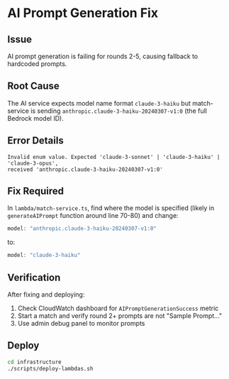 # AI Prompt Generation Fix

## Issue
AI prompt generation is failing for rounds 2-5, causing fallback to hardcoded prompts.

## Root Cause
The AI service expects model name format `claude-3-haiku` but match-service is sending `anthropic.claude-3-haiku-20240307-v1:0` (the full Bedrock model ID).

## Error Details
```
Invalid enum value. Expected 'claude-3-sonnet' | 'claude-3-haiku' | 'claude-3-opus', 
received 'anthropic.claude-3-haiku-20240307-v1:0'
```

## Fix Required
In `lambda/match-service.ts`, find where the model is specified (likely in `generateAIPrompt` function around line 70-80) and change:
```typescript
model: "anthropic.claude-3-haiku-20240307-v1:0"
```
to:
```typescript
model: "claude-3-haiku"
```

## Verification
After fixing and deploying:
1. Check CloudWatch dashboard for `AIPromptGenerationSuccess` metric
2. Start a match and verify round 2+ prompts are not "Sample Prompt..."
3. Use admin debug panel to monitor prompts

## Deploy
```bash
cd infrastructure
./scripts/deploy-lambdas.sh
```